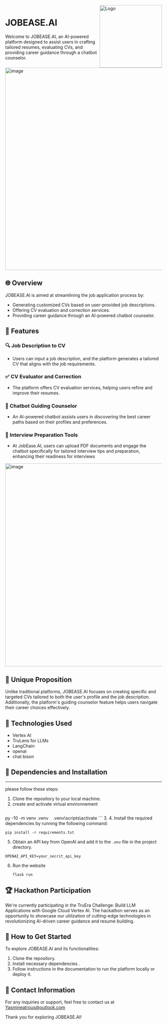 
<img src="https://i.imgur.com/U7VNIad.png" alt="Logo" width="200" align="right">

# JOBEASE.AI
Welcome to JOBEASE.AI, an AI-powered platform designed to assist users in crafting tailored resumes, evaluating CVs, and providing career guidance through a chatbot counselor.
<img width="648" alt="image" src="https://github.com/HamaRegaya/LabLabAI/assets/114831078/50165408-14f8-4f82-b165-26ce75041571">


## 🌐 Overview

JOBEASE.AI is aimed at streamlining the job application process by:
- Generating customized CVs based on user-provided job descriptions.
- Offering CV evaluation and correction services.
- Providing career guidance through an AI-powered chatbot counselor.

## 🚀 Features
### 🔍 Job Description to CV
- Users can input a job description, and the platform generates a tailored CV that aligns with the job requirements.

### ✅ CV Evaluator and Correction
- The platform offers CV evaluation services, helping users refine and improve their resumes.

### 🤖 Chatbot Guiding Counselor
- An AI-powered chatbot assists users in discovering the best career paths based on their profiles and preferences.
  
### 🤖 Interview Preparation Tools
- At JobEase.AI, users can upload PDF documents and engage the chatbot specifically for tailored interview tips and preparation, enhancing their readiness for interviews
<img width="650" alt="image" src="https://github.com/HamaRegaya/LabLabAI/assets/114831078/d3ef5d3d-3817-409d-a3db-ad222412f713">


## 🌟 Unique Proposition

Unlike traditional platforms, JOBEASE.AI focuses on creating specific and targeted CVs tailored to both the user's profile and the job description. Additionally, the platform's guiding counselor feature helps users navigate their career choices effectively.

## 🔧 Technologies Used

- Vertex AI
- TruLens for LLMs
- LangChain
- openai
- chat bison
## 🔧 Dependencies and Installation
----------------------------
 please follow these steps:

1. Clone the repository to your local machine.
2. create and activate  virtual environnement
    ```
py -10 -m venv .venv
    ```
     ```
    .venv\scripts\activate
    ```
3.
4. Install the required dependencies by running the following command:
   ```
   pip install -r requirements.txt
   ```

5. Obtain an API key from OpenAI and add it to the `.env` file in the project directory.
```commandline
OPENAI_API_KEY=your_secrit_api_key

```
6. Run the website
   ```
   flask run
   ```
## 🏆 Hackathon Participation

We're currently participating in the TruEra Challenge: Build LLM Applications with Google Cloud Vertex AI. The hackathon serves as an opportunity to showcase our utilization of cutting-edge technologies in revolutionizing AI-driven career guidance and resume building.

## 🚀 How to Get Started

To explore JOBEASE.AI and its functionalities:
1. Clone the repository.
2. Install necessary dependencies .
3. Follow instructions in the documentation to run the platform locally or deploy it.

## 📧 Contact Information

For any inquiries or support, feel free to contact us at Yasmineatrous@outlook.com

Thank you for exploring JOBEASE.AI!
